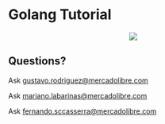 # Golang Tutorial

<p align="center">
  <img src="https://howtolearn.me/wp-content/uploads/2015/05/golang-logo.png"/>
</p>

## Questions?

Ask gustavo.rodriguez@mercadolibre.com

Ask mariano.labarinas@mercadolibre.com

Ask fernando.sccasserra@mercadolibre.com
